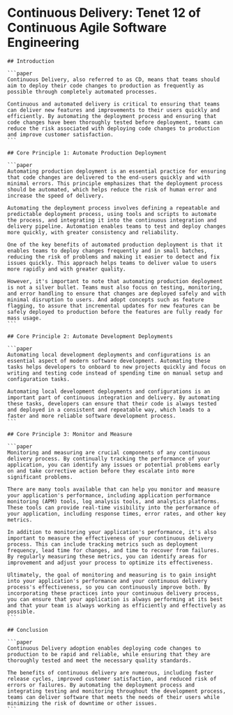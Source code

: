 # Continuous Delivery: Tenet 12 of Continuous Agile Software Engineering

````sidebyside
## Introduction

```paper
Continuous Delivery, also referred to as CD, means that teams should aim to deploy their code changes to production as frequently as possible through completely automated processes.

Continuous and automated delivery is critical to ensuring that teams can deliver new features and improvements to their users quickly and efficiently. By automating the deployment process and ensuring that code changes have been thoroughly tested before deployment, teams can reduce the risk associated with deploying code changes to production and improve customer satisfaction.
```
````

````sidebyside
## Core Principle 1: Automate Production Deployment

```paper
Automating production deployment is an essential practice for ensuring that code changes are delivered to the end-users quickly and with minimal errors. This principle emphasizes that the deployment process should be automated, which helps reduce the risk of human error and increase the speed of delivery.

Automating the deployment process involves defining a repeatable and predictable deployment process, using tools and scripts to automate the process, and integrating it into the continuous integration and delivery pipeline. Automation enables teams to test and deploy changes more quickly, with greater consistency and reliability.

One of the key benefits of automated production deployment is that it enables teams to deploy changes frequently and in small batches, reducing the risk of problems and making it easier to detect and fix issues quickly. This approach helps teams to deliver value to users more rapidly and with greater quality.

However, it's important to note that automating production deployment is not a silver bullet. Teams must also focus on testing, monitoring, and error handling to ensure that changes are deployed safely and with minimal disruption to users. And adopt concepts such as feature flagging, to assure that incremental updates for new features can be safely deployed to production before the features are fully ready for mass usage.
```
````

````sidebyside
## Core Principle 2: Automate Development Deployments

```paper
Automating local development deployments and configurations is an essential aspect of modern software development. Automating these tasks helps developers to onboard to new projects quickly and focus on writing and testing code instead of spending time on manual setup and configuration tasks.

Automating local development deployments and configurations is an important part of continuous integration and delivery. By automating these tasks, developers can ensure that their code is always tested and deployed in a consistent and repeatable way, which leads to a faster and more reliable software development process.
```
````

````sidebyside
## Core Principle 3: Monitor and Measure

```paper
Monitoring and measuring are crucial components of any continuous delivery process. By continually tracking the performance of your application, you can identify any issues or potential problems early on and take corrective action before they escalate into more significant problems.

There are many tools available that can help you monitor and measure your application's performance, including application performance monitoring (APM) tools, log analysis tools, and analytics platforms. These tools can provide real-time visibility into the performance of your application, including response times, error rates, and other key metrics.

In addition to monitoring your application's performance, it's also important to measure the effectiveness of your continuous delivery process. This can include tracking metrics such as deployment frequency, lead time for changes, and time to recover from failures. By regularly measuring these metrics, you can identify areas for improvement and adjust your process to optimize its effectiveness.

Ultimately, the goal of monitoring and measuring is to gain insight into your application's performance and your continuous delivery process's effectiveness, so you can continuously improve both. By incorporating these practices into your continuous delivery process, you can ensure that your application is always performing at its best and that your team is always working as efficiently and effectively as possible.
```
````

````sidebyside
## Conclusion

```paper
Continuous Delivery adoption enables deploying code changes to production to be rapid and reliable, while ensuring that they are thoroughly tested and meet the necessary quality standards.

The benefits of continuous delivery are numerous, including faster release cycles, improved customer satisfaction, and reduced risk of errors or failures. By automating the deployment process and integrating testing and monitoring throughout the development process, teams can deliver software that meets the needs of their users while minimizing the risk of downtime or other issues. 
```
````
